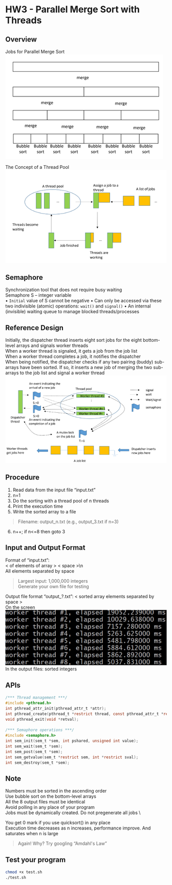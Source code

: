 # HW3 - Parallel Merge Sort with Threads

## Overview
Jobs for Parallel Merge Sort \
![Alt text](res/mergeSort.png)

The Concept of a Thread Pool \
![Alt text](res/threadPool.png)

## Semaphore
Synchronization tool that does not require busy waiting \
Semaphore S – integer variable \
• `Initial` value of S cannot be negative
• Can only be accessed via these two indivisible (atomic) operations: `wait()` and `signal()`
• An internal (invisible) waiting queue to manage blocked threads/processes

## Reference Design
Initially, the dispatcher thread inserts eight sort jobs for the eight bottom-level arrays and signals worker threads \
When a worker thread is signaled, it gets a job from the job list \
When a worker thread completes a job, it notifies the dispatcher \
When being notified, the dispatcher checks if any two pairing (buddy) sub-arrays have been sorted. If so, it inserts a new job of merging the two sub-arrays to the job list and signal a worker thread \
![Alt text](res/reference.png)

## Procedure
1. Read data from the input file “input.txt”
2. n=1
3. Do the sorting with a thread pool of n threads
4. Print the execution time
5. Write the sorted array to a file
> Filename: output_n.txt (e.g., output_3.txt if n=3)
6. n++; if n<=8 then goto 3

## Input and Output Format
Format of “input.txt”: \
< of elements of array > < space >\n \
All elements separated by space
> Largest input: 1,000,000 integers \
> Generate your own file for testing

Output file format “output_?.txt”:
< sorted array elements separated by space > \
On the screen
![Alt text](res/result.png)
In the output files: sorted integers

## APIs
```c
/*** Thread management ***/
#include <pthread.h> 
int pthread_attr_init(pthread_attr_t *attr);
int pthread_create(pthread_t *restrict thread, const pthread_attr_t *restrict attr, void *(*start_routine)(void *), void *restrict arg); 
void pthread_exit(void *retval);

/*** Semaphore operations ***/
#include <semaphore.h> 
int sem_init(sem_t *sem, int pshared, unsigned int value);
int sem_wait(sem_t *sem);
int sem_post(sem_t *sem);
int sem_getvalue(sem_t *restrict sem, int *restrict sval);
int sem_destroy(sem_t *sem);
```

## Note
Numbers must be sorted in the ascending order \
Use bubble sort on the bottom-level arrays \
All the 8 output files must be identical \
Avoid polling in any place of your program \
Jobs must be dynamically created. Do not pregenerate all jobs \

You get 0 mark if you use quicksort() in any place \
Execution time decreases as n increases, performance improve. And saturates when n is large
> Again! Why? Try googling “Amdahl's Law”

## Test your program
```bash
chmod +x test.sh
./test.sh
```